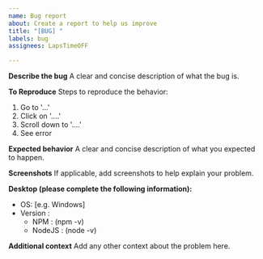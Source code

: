 ```yaml
---
name: Bug report
about: Create a report to help us improve
title: "[BUG] "
labels: bug
assignees: LapsTimeOFF

---
```


**Describe the bug**
A clear and concise description of what the bug is.

**To Reproduce**
Steps to reproduce the behavior:
1. Go to '...'
2. Click on '....'
3. Scroll down to '....'
4. See error

**Expected behavior**
A clear and concise description of what you expected to happen.

**Screenshots**
If applicable, add screenshots to help explain your problem.

**Desktop (please complete the following information):**
 - OS: [e.g. Windows]
 - Version :
    - NPM : (npm -v)
    - NodeJS : (node -v)

**Additional context**
Add any other context about the problem here.
